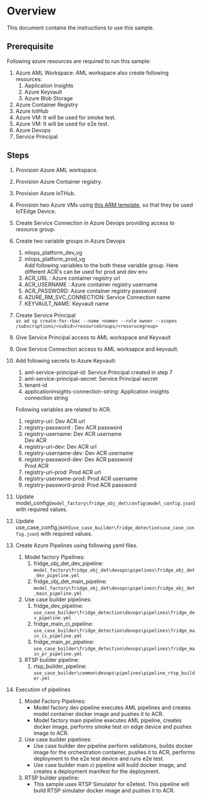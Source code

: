 # Overview

This document contains the instructions to use this sample.

## Prerequisite

Following azure resources are required to run this sample:

1. Azure AML Workspace:
    AML workspace also create following resources:
    1. Application Insights
    1. Azure Keyvault
    1. Azure Blob Storage
1. Azure Container Registry
1. Azure IotHub
1. Azure VM: It will be used for smoke test.
1. Azure VM: It will be used for e2e test.
1. Azure Devops
1. Service Principal

## Steps

1. Provision Azure AML workspace.
1. Provision Azure Container registry.
1. Provision Azure IoTHub.
1. Provision two Azure VMs using [this ARM template](https://github.com/Azure/iotedge-vm-deploy), so that they be used IoTEdge Device.
1. Create Service Connection in Azure Devops providing access to resource group.
1. Create two variable groups in Azure Devops
    1. mlops_platform_dev_vg
    1. mlops_platform_prod_vg  
    Add following variables to the both these variable group. Here different ACR's can be used for prod and dev env.
    1. ACR_URL : Azure container registry url
    1. ACR_USERNAME : Azure container registry username
    1. ACR_PASSWORD: Azure container registry password
    1. AZURE_RM_SVC_CONNECTION: Service Connection name
    1. KEYVAULT_NAME: Keyvault name
1. Create Service Principal  
`az ad sp create-for-rbac --name <name> --role owner --scopes /subscriptions/<subid>/resourceGroups/<resorucegroup>`
1. Give Service Principal access to AML workspace and Keyvault
1. Give Service Connection access to AML worksapce and keyvault.
1. Add following secrets to Azure Keyvault:
    1. aml-service-principal-id: Service Principal created in step 7
    1. aml-service-principal-secret: Service Principal secret
    1. tenant-id
    1. applicationinsights-connection-string: Application insights connection string

    Following variables are related to ACR.
    1. registry-uri: Dev ACR url
    1. registry-password : Dev ACR password
    1. registry-username: Dev ACR username  
    Dev ACR
    1. registry-uri-dev: Dev ACR url
    1. registry-username-dev: Dev ACR username
    1. registry-password-dev: Dev ACR password  
    Prod ACR
    1. registry-uri-prod: Prod ACR url
    1. registry-username-prod: Prod ACR username
    1. registry-password-prod: Prod ACR password
1. Update model_config(`model_factory\fridge_obj_det\config\model_config.json`) with required values.
1. Update use_case_config.json(`use_case_builder\fridge_detection\use_case_config.json`) with required values.
1. Create Azure Pipelines using following yaml files.
    1. Model factory Pipelines:
        1. fridge_obj_det_dev_pipeline: `model_factory\fridge_obj_det\devops\pipelines\fridge_obj_det_dev_pipeline.yml`
        1. fridge_obj_det_main_pipeline:
    `model_factory\fridge_obj_det\devops\pipelines\fridge_obj_det_main_pipeline.yml`
    1. Use case builder pipelines:
        1. fridge_dev_pipeline:
    `use_case_builder\fridge_detection\devops\pipelines\fridge_dev_pipeline.yml`
        1. fridge_main_ci_pipeline:
    `use_case_builder\fridge_detection\devops\pipelines\fridge_main_ci_pipeline.yml`
        1. fridge_main_pr_pipeline:
    `use_case_builder\fridge_detection\devops\pipelines\fridge_main_pr_pipeline.yml`
    1. RTSP builder pipeline:
       1. rtsp_builder_pipeline: `use_case_builder\common\devops\pipelines\pipeline_rtsp_builder.yml`

1. Execution of pipelines
    1. Model Factory Pipelines:  
       - Model factory dev pipeline executes AML pipelines and creates model container docker image and pushes it to ACR.  
       - Model factory main pipeline executes AML pipeline, creates docker image, performs smoke test on edge device and pushes image to ACR.
    2. Use case builder pipelines:
       - Use case builder dev pipeline perform validations, builds docker image for the orchestration container, pushes it to ACR, performs deployment to the e2e test device and runs e2e test.
       - Use case builder main ci pipeline will build docker image, and creates a deployment manifest for the deployment.
    3. RTSP builder pipeline:
       - This sample uses RTSP Simulator for e2etest. This pipeline will build RTSP simulator docker image and pushes it to ACR.
